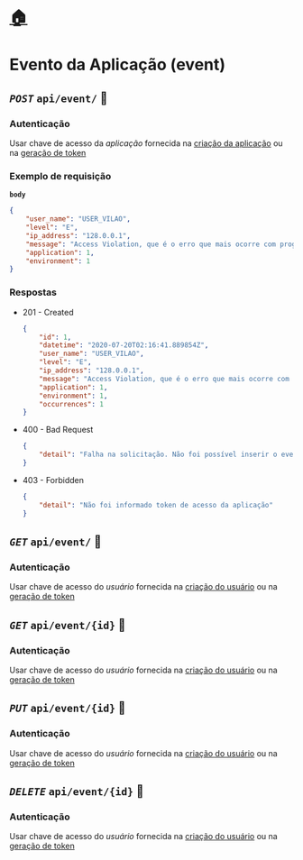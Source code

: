 # [:house:](../readme.md)

# Evento da Aplicação (event)

## *`POST`* `api/event/` :closed_lock_with_key:

### Autenticação

Usar chave de acesso da *aplicação* fornecida na [criação da aplicação](#aplicação-application) ou na [geração de token](#chave-de-acesso-da-aplicação-application_token)

### Exemplo de requisição

**`body`**
```json
{
    "user_name": "USER_VILAO",
    "level": "E",
    "ip_address": "128.0.0.1",
    "message": "Access Violation, que é o erro que mais ocorre com programadores delphi jr.",
    "application": 1,
    "environment": 1
}
```

### Respostas

- 201 - Created
    ```json
    {
        "id": 1,
        "datetime": "2020-07-20T02:16:41.889854Z",
        "user_name": "USER_VILAO",
        "level": "E",
        "ip_address": "128.0.0.1",
        "message": "Access Violation, que é o erro que mais ocorre com programadores delphi jr.",
        "application": 1,
        "environment": 1,
        "occurrences": 1
    }
    ```

- 400 - Bad Request
    ```json
    {
        "detail": "Falha na solicitação. Não foi possível inserir o evento!"
    }
    ```

- 403 - Forbidden
    ```json
    {
        "detail": "Não foi informado token de acesso da aplicação"
    }

## *`GET`* `api/event/` :closed_lock_with_key:

### Autenticação

Usar chave de acesso do *usuário* fornecida na [criação do usuário](#usuário-user) ou na [geração de token](#chave-de-acesso-do-usuário-user_token)


## *`GET`* `api/event/{id}` :closed_lock_with_key:

### Autenticação

Usar chave de acesso do *usuário* fornecida na [criação do usuário](#usuário-user) ou na [geração de token](#chave-de-acesso-do-usuário-user_token)

## *`PUT`* `api/event/{id}` :closed_lock_with_key:

### Autenticação

Usar chave de acesso do *usuário* fornecida na [criação do usuário](#usuário-user) ou na [geração de token](#chave-de-acesso-do-usuário-user_token)


## *`DELETE`* `api/event/{id}` :closed_lock_with_key:

### Autenticação

Usar chave de acesso do *usuário* fornecida na [criação do usuário](#usuário-user) ou na [geração de token](#chave-de-acesso-do-usuário-user_token)

